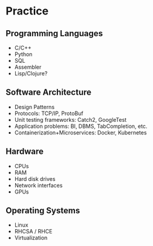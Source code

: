 # Practice

## Programming Languages

- C/C++
- Python
- SQL
- Assembler
- Lisp/Clojure?

## Software Architecture

- Design Patterns
- Protocols: TCP/IP, ProtoBuf
- Unit testing frameworks: Catch2, GoogleTest
- Application problems: BI, DBMS, TabCompletion, etc.
- Containerization+Microservices: Docker, Kubernetes

## Hardware

- CPUs
- RAM
- Hard disk drives
- Network interfaces
- GPUs

## Operating Systems

- Linux
- RHCSA / RHCE
- Virtualization